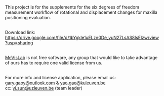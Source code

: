 This project is for the supplements for the six degrees of freedom measurement workflow of rotational and displacement changes for maxilla positioning evaluation.

<br>Download link: 
<br>https://drive.google.com/file/d/1bYgkle1uELzn0De_yuN27LsAS8lsElzw/view?usp=sharing

<br>[MeVisLab](https://www.mevislab.de/) is not free software, any group that would like to take advantage of ours has to require one valid license from us.

<br>For more info and license application, please email us:
<br>gary.gaoy@outlook.com & yao.gao@kuleuven.be
<br>cc: yi.sun@uzleuven.be (team leader)
